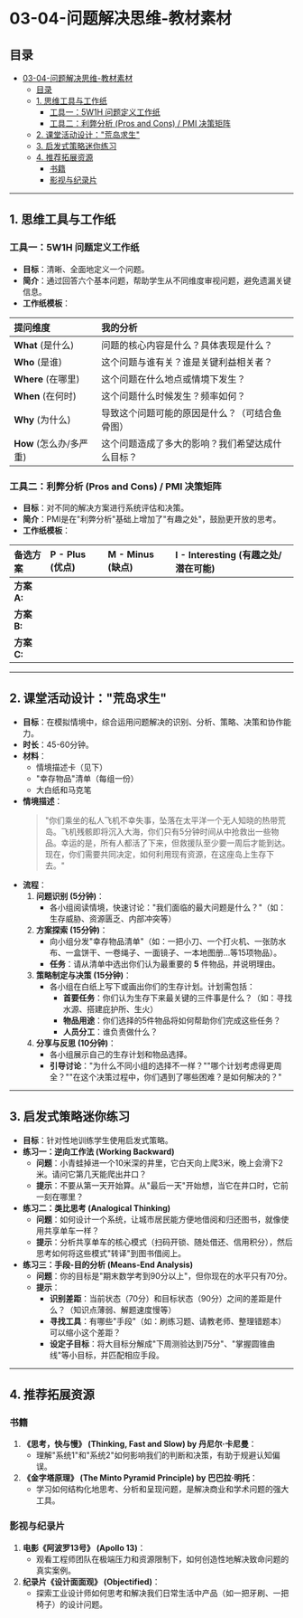 # 03-04-问题解决思维-教材素材

## 目录

- [03-04-问题解决思维-教材素材](#03-04-问题解决思维-教材素材)
  - [目录](#目录)
  - [1. 思维工具与工作纸](#1-思维工具与工作纸)
    - [工具一：5W1H 问题定义工作纸](#工具一5w1h-问题定义工作纸)
    - [工具二：利弊分析 (Pros and Cons) / PMI 决策矩阵](#工具二利弊分析-pros-and-cons--pmi-决策矩阵)
  - [2. 课堂活动设计："荒岛求生"](#2-课堂活动设计荒岛求生)
  - [3. 启发式策略迷你练习](#3-启发式策略迷你练习)
  - [4. 推荐拓展资源](#4-推荐拓展资源)
    - [书籍](#书籍)
    - [影视与纪录片](#影视与纪录片)

---

## 1. 思维工具与工作纸

### 工具一：5W1H 问题定义工作纸

- **目标**：清晰、全面地定义一个问题。
- **简介**：通过回答六个基本问题，帮助学生从不同维度审视问题，避免遗漏关键信息。
- **工作纸模板**：

| 提问维度 | 我的分析 |
| :--- | :--- |
| **What** (是什么) | 问题的核心内容是什么？具体表现是什么？ |
| **Who** (是谁) | 这个问题与谁有关？谁是关键利益相关者？ |
| **Where** (在哪里) | 这个问题在什么地点或情境下发生？ |
| **When** (在何时) | 这个问题什么时候发生？频率如何？ |
| **Why** (为什么) | 导致这个问题可能的原因是什么？（可结合鱼骨图） |
| **How** (怎么办/多严重) | 这个问题造成了多大的影响？我们希望达成什么目标？ |

### 工具二：利弊分析 (Pros and Cons) / PMI 决策矩阵

- **目标**：对不同的解决方案进行系统评估和决策。
- **简介**：PMI是在"利弊分析"基础上增加了"有趣之处"，鼓励更开放的思考。
- **工作纸模板**：

| 备选方案 | **P** - Plus (优点) | **M** - Minus (缺点) | **I** - Interesting (有趣之处/潜在可能) |
| :--- | :--- | :--- | :--- |
| **方案 A:** | | | |
| **方案 B:** | | | |
| **方案 C:** | | | |

---

## 2. 课堂活动设计："荒岛求生"

- **目标**：在模拟情境中，综合运用问题解决的识别、分析、策略、决策和协作能力。
- **时长**：45-60分钟。
- **材料**：
  - 情境描述卡（见下）
  - "幸存物品"清单（每组一份）
  - 大白纸和马克笔
- **情境描述**：
  > "你们乘坐的私人飞机不幸失事，坠落在太平洋一个无人知晓的热带荒岛。飞机残骸即将沉入大海，你们只有5分钟时间从中抢救出一些物品。幸运的是，所有人都活了下来，但救援队至少要一周后才能到达。现在，你们需要共同决定，如何利用现有资源，在这座岛上生存下去。"
- **流程**：
  1. **问题识别 (5分钟)**：
     - 各小组阅读情境，快速讨论："我们面临的最大问题是什么？"（如：生存威胁、资源匮乏、内部冲突等）
  2. **方案探索 (15分钟)**：
     - 向小组分发"幸存物品清单"（如：一把小刀、一个打火机、一张防水布、一盒饼干、一卷绳子、一面镜子、一本地图册...等15项物品）。
     - **任务**：请从清单中选出你们认为最重要的 **5** 件物品，并说明理由。
  3. **策略制定与决策 (15分钟)**：
     - 各小组在白纸上写下或画出你们的生存计划。计划需包括：
       - **首要任务**：你们认为生存下来最关键的三件事是什么？（如：寻找水源、搭建庇护所、生火）
       - **物品用途**：你们选择的5件物品将如何帮助你们完成这些任务？
       - **人员分工**：谁负责做什么？
  4. **分享与反思 (10分钟)**：
     - 各小组展示自己的生存计划和物品选择。
     - **引导讨论**："为什么不同小组的选择不一样？""哪个计划考虑得更周全？""在这个决策过程中，你们遇到了哪些困难？是如何解决的？"

---

## 3. 启发式策略迷你练习

- **目标**：针对性地训练学生使用启发式策略。
- **练习一：逆向工作法 (Working Backward)**
  - **问题**：小青蛙掉进一个10米深的井里，它白天向上爬3米，晚上会滑下2米。请问它第几天能爬出井口？
  - **提示**：不要从第一天开始算。从"最后一天"开始想，当它在井口时，它前一刻在哪里？
- **练习二：类比思考 (Analogical Thinking)**
  - **问题**：如何设计一个系统，让城市居民能方便地借阅和归还图书，就像使用共享单车一样？
  - **提示**：分析共享单车的核心模式（扫码开锁、随处借还、信用积分），然后思考如何将这些模式"转译"到图书借阅上。
- **练习三：手段-目的分析 (Means-End Analysis)**
  - **问题**：你的目标是"期末数学考到90分以上"，但你现在的水平只有70分。
  - **提示**：
    - **识别差距**：当前状态（70分）和目标状态（90分）之间的差距是什么？（知识点薄弱、解题速度慢等）
    - **寻找工具**：有哪些"手段"（如：刷练习题、请教老师、整理错题本）可以缩小这个差距？
    - **设定子目标**：将大目标分解成"下周测验达到75分"、"掌握圆锥曲线"等小目标，并匹配相应手段。

---

## 4. 推荐拓展资源

### 书籍

1. **《思考，快与慢》 (Thinking, Fast and Slow) by 丹尼尔·卡尼曼**：
    - 理解"系统1"和"系统2"如何影响我们的判断和决策，有助于规避认知偏误。
2. **《金字塔原理》 (The Minto Pyramid Principle) by 巴巴拉·明托**：
    - 学习如何结构化地思考、分析和呈现问题，是解决商业和学术问题的强大工具。

### 影视与纪录片

1. **电影《阿波罗13号》 (Apollo 13)**：
    - 观看工程师团队在极端压力和资源限制下，如何创造性地解决致命问题的真实案例。
2. **纪录片《设计面面观》 (Objectified)**：
    - 探索工业设计师如何思考和解决我们日常生活中产品（如一把牙刷、一把椅子）的设计问题。
